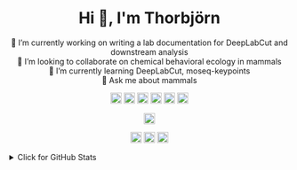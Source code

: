 
<h1 align="center">Hi 👋, I'm Thorbjörn</h1> 

<p align="center">🔭 I’m currently working on writing a lab documentation for DeepLabCut and downstream analysis<br>👯 I’m looking to collaborate on chemical behavioral ecology in mammals<br>🌱 I’m currently learning DeepLabCut, moseq-keypoints<br>💬 Ask me about mammals<br>
</p>


<p align="center">
    <a href="https://github.com/tsievert" rel="me" target="_blank"><img alt="GitHub" src="https://img.shields.io/badge/-@tsievert-181717?style=flat-square&logo=GitHub&logoColor=white" height="20"></a>
    <a href="https://www.linkedin.com/in/thorbjörn-sievert-474b4081" rel="me" target="_blank"><img alt="LinkedIn" src="https://img.shields.io/badge/-LinkedIn-0077B5?style=flat-square&logo=Linkedin&logoColor=white" height="20"></a>
    <a href="https://www.researchgate.net/profile/Thorbjoern-Sievert" rel="me" target="_blank"><img alt="ResearchGate" src="https://img.shields.io/badge/-ResearchGate-00CCBB?style=flat-square&logo=ResearchGate&logoColor=white" height="20"></a>
    <a href="https://orcid.org/0000-0002-4242-3779" rel="me" target="_blank"><img alt="ORCID" src="https://img.shields.io/badge/-ORCID-A6CE39?style=flat-square&logo=ORCID&logoColor=white" height="20"></a>
    <a href="https://twitter.com/VolePhD" rel="me" target="_blank"><img alt="Twitter" src="https://img.shields.io/badge/-@VolePhD-1DA1F2?style=flat-square&logo=Twitter&logoColor=white" height="20"></a>
    <a href="https://fediscience.org/@volephd" rel="me" target="_blank"><img alt="Mastodon" src="https://img.shields.io/badge/-@volephd-6364ff?style=flat-square&logo=Mastodon&logoColor=white" height="20"></a>    
</p>

<p align="center">
   <a href="https://tsievert.com" rel="me" target="_blank"><img alt="Personal Website tsievert.com" src="https://img.shields.io/badge/Personal_Website-tsievert.com-blue?style=flat-square" height="20">
</p>

<p align="center">
    <a href="https://github.com/tsievert?tab=followers" rel="me" target="_blank"><img alt="Updates" src="https://img.shields.io/badge/--000000?style=flat-square&logo=RSS&logoColor=white" height="20"></a>
    <a href="https://github.com/tsievert" rel="me" target="_blank"><img alt="tsievert" src="https://badges.pufler.dev/visits/tsievert/tsievert?logo=GitHub&label=visits&color=success&logoColor=white&style=flat-square" height="20"/></a>
    <a href="https://github.com/tsievert/tsievert" rel="me" target="_blank"><img alt="GitHub hits" src="https://img.shields.io/github/last-commit/tsievert/tsievert?label=profile%20updated&style=flat-square" height="20"></a>
</p>

<details>
<summary>Click for GitHub Stats</summary>
  
# 📊 GitHub Stats:
![](https://github-readme-stats.vercel.app/api?username=tsievert&theme=default&hide_border=false&include_all_commits=true&count_private=true)<br/>
![](https://github-readme-streak-stats.herokuapp.com/?user=tsievert&theme=default&hide_border=false)<br/>
![](https://github-readme-stats.vercel.app/api/top-langs/?username=tsievert&theme=default&hide_border=false&include_all_commits=true&count_private=true&layout=compact)

## 🏆 GitHub Trophies
![](https://github-profile-trophy.vercel.app/?username=tsievert&theme=radical&no-frame=false&no-bg=true&margin-w=4)

### 🔝 Top Contributed Repo
![](https://github-contributor-stats.vercel.app/api?username=tsievert&limit=5&theme=dark&combine_all_yearly_contributions=true)
</details>
